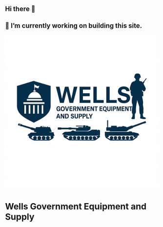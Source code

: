 
## Hi there 👋
## 🔭 I’m currently working on building this site.


<div class="header">
  <img src="Wells Government Equipment and Supply Logo 2.png" alt="Wells Government Equipment and Supply Logo" class="logo-bordered">
  <h1 class="center-title">Wells Government Equipment and Supply</h1>
</div>

<!--
**WellsGovSupply/WellsGovSupply** is a ✨ _special_ ✨ repository because its `README.md` (this file) appears on your GitHub profile.

Here are some ideas to get you started:

- 🔭 I’m currently working on ...
- 🌱 I’m currently learning ...
- 👯 I’m looking to collaborate on ...
- 🤔 I’m looking for help with ...
- 💬 Ask me about ...
- 📫 How to reach me: ...
- 😄 Pronouns: ...
- ⚡ Fun fact: ...
-->
